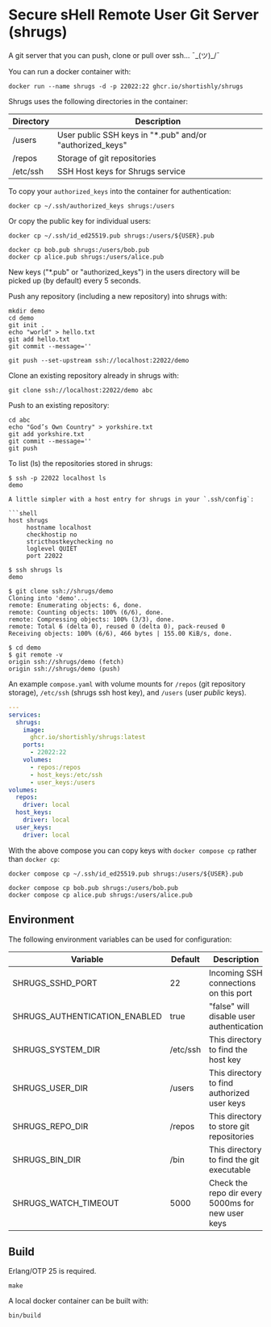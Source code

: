 # Secure sHell Remote User Git Server (shrugs)

A git server that you can push, clone or pull over ssh... ¯\_(ツ)_/¯

You can run a docker container with:

```shell
docker run --name shrugs -d -p 22022:22 ghcr.io/shortishly/shrugs
```

Shrugs uses the following directories in the container:

| Directory | Description                                              |
|-----------|----------------------------------------------------------|
| /users    | User public SSH keys in "*.pub" and/or "authorized_keys" |
| /repos    | Storage of git repositories                              |
| /etc/ssh  | SSH Host keys for Shrugs service                         |

To copy your `authorized_keys` into the container for authentication:

```shell
docker cp ~/.ssh/authorized_keys shrugs:/users
```

Or copy the public key for individual users:

```shell
docker cp ~/.ssh/id_ed25519.pub shrugs:/users/${USER}.pub

docker cp bob.pub shrugs:/users/bob.pub
docker cp alice.pub shrugs:/users/alice.pub
```

New keys ("*.pub" or "authorized_keys") in the users directory will be
picked up (by default) every 5 seconds.

Push any repository (including a new repository) into shrugs with:

```shell
mkdir demo
cd demo
git init .
echo "world" > hello.txt
git add hello.txt     
git commit --message=''

git push --set-upstream ssh://localhost:22022/demo
```

Clone an existing repository already in shrugs with:

```shell
git clone ssh://localhost:22022/demo abc
```

Push to an existing repository:

```shell
cd abc
echo "God’s Own Country" > yorkshire.txt
git add yorkshire.txt
git commit --message=''
git push
```

To list (ls) the repositories stored in shrugs:

```shell
$ ssh -p 22022 localhost ls
demo

A little simpler with a host entry for shrugs in your `.ssh/config`:

```shell
host shrugs
     hostname localhost
     checkhostip no
     stricthostkeychecking no
     loglevel QUIET
     port 22022
```

```shell
$ ssh shrugs ls
demo

$ git clone ssh://shrugs/demo
Cloning into 'demo'...
remote: Enumerating objects: 6, done.
remote: Counting objects: 100% (6/6), done.
remote: Compressing objects: 100% (3/3), done.
remote: Total 6 (delta 0), reused 0 (delta 0), pack-reused 0
Receiving objects: 100% (6/6), 466 bytes | 155.00 KiB/s, done.

$ cd demo
$ git remote -v
origin ssh://shrugs/demo (fetch)
origin ssh://shrugs/demo (push)
```

An example `compose.yaml` with volume mounts for `/repos` (git
repository storage), `/etc/ssh` (shrugs ssh host key), and `/users`
(user *public* keys).

```yaml
---
services:
  shrugs:
    image:
      ghcr.io/shortishly/shrugs:latest
    ports:
      - 22022:22
    volumes:
      - repos:/repos
      - host_keys:/etc/ssh
      - user_keys:/users
volumes:
  repos:
    driver: local
  host_keys:
    driver: local
  user_keys:
    driver: local
```

With the above compose you can copy keys with `docker compose cp`
rather than `docker cp`:

```shell
docker compose cp ~/.ssh/id_ed25519.pub shrugs:/users/${USER}.pub

docker compose cp bob.pub shrugs:/users/bob.pub
docker compose cp alice.pub shrugs:/users/alice.pub
```

## Environment

The following environment variables can be used for configuration:

|Variable                        |Default     |Description                                        |
|--------------------------------|------------|---------------------------------------------------|
|SHRUGS\_SSHD\_PORT              | 22         | Incoming SSH connections on this port             |
|SHRUGS\_AUTHENTICATION\_ENABLED | true       | "false" will disable user authentication          |
|SHRUGS\_SYSTEM\_DIR             | /etc/ssh   | This directory to find the host key               |
|SHRUGS\_USER\_DIR               | /users     | This directory to find authorized user keys       |
|SHRUGS\_REPO\_DIR               | /repos     | This directory to store git repositories          |
|SHRUGS\_BIN\_DIR                | /bin       | This directory to find the git executable         |
|SHRUGS\_WATCH\_TIMEOUT          | 5000       | Check the repo dir every 5000ms for new user keys |

## Build

Erlang/OTP 25 is required.

```shell
make
```

A local docker container can be built with:

```shell
bin/build
```
